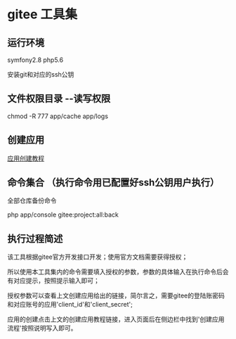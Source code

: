 # gitee 工具集

## 运行环境

  symfony2.8 php5.6
  
  安装git和对应的ssh公钥
 
## 文件权限目录 --读写权限

   chmod -R 777 app/cache app/logs  
   
## 创建应用 

   [应用创建教程](https://gitee.com/api/v5/oauth_doc#/list-item-3)
    
## 命令集合 （执行命令用已配置好ssh公钥用户执行）
    
   全部仓库备份命令
    
   php app/console gitee:project:all:back 
   
## 执行过程简述
   
   该工具根据gitee官方开发接口开发；使用官方文档需要获得授权；
   
   所以使用本工具集内的命令需要填入授权的参数，参数的具体输入在执行命令后会有对应提示，按照提示输入即可；
   
   授权参数可以查看上文创建应用给出的链接，简尔言之，需要gitee的登陆账密码和对应账号的应用'client_id'和'client_secret';
   
   应用的创建点击上文的创建应用教程链接，进入页面后在侧边栏中找到'创建应用流程'按照说明写入即可。
   
 
   

 
  




